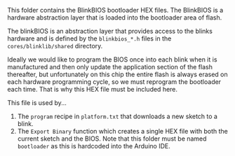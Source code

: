 This folder contains the BlinkBIOS bootloader HEX files. The BlinkBIOS is a hardware abstraction layer that is loaded into the bootloader area of flash.

The blinkBIOS is an abstraction layer that provides access to the blinks hardware and is defined by the `blinkbios_*.h` files in the `cores/blinklib/shared` directory. 

Ideally we would like to program the BIOS once into each blink when it is manufactured and then only update the application section of the flash thereafter, but unfortunately on this chip the entire flash is always erased on each hardware programming cycle, so we must reprogram the bootloader each time. That is why this HEX file must be included here.
  
This file is used by...

1. The `program` recipe in `platform.txt` that downloads a new sketch to a blink. 
2. The `Export Binary` function which creates a single HEX file with both the current sketch and the BIOS. Note that this folder must be named `bootloader` as this is hardcoded into the Arduino IDE. 


 